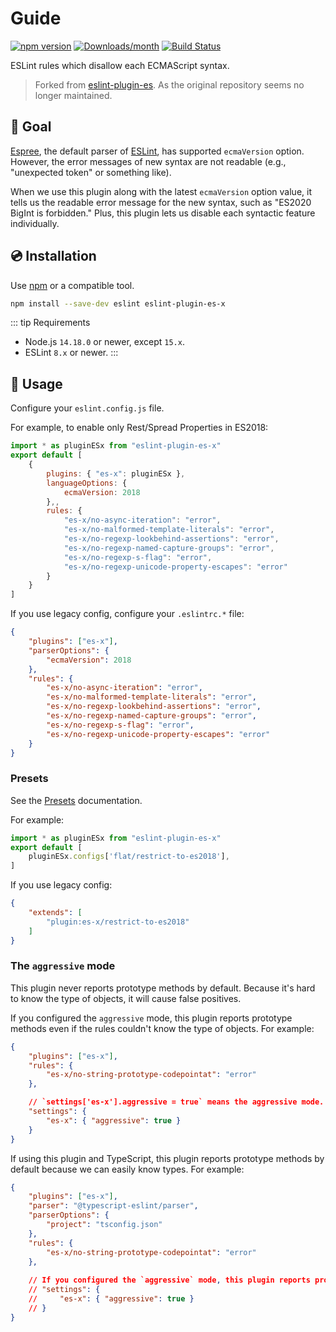 # Guide

[![npm version](https://img.shields.io/npm/v/eslint-plugin-es-x.svg)](https://www.npmjs.com/package/eslint-plugin-es-x)
[![Downloads/month](https://img.shields.io/npm/dm/eslint-plugin-es-x.svg)](http://www.npmtrends.com/eslint-plugin-es-x)
[![Build Status](https://github.com/eslint-community/eslint-plugin-es-x/workflows/CI/badge.svg)](https://github.com/eslint-community/eslint-plugin-es-x/actions)

ESLint rules which disallow each ECMAScript syntax.

> Forked from [eslint-plugin-es](https://github.com/mysticatea/eslint-plugin-es). As the original repository seems no longer maintained.

## 🏁 Goal

[Espree](https://github.com/eslint/espree#readme), the default parser of [ESLint](https://eslint.org/), has supported `ecmaVersion` option.
However, the error messages of new syntax are not readable (e.g., "unexpected token" or something like).

When we use this plugin along with the latest `ecmaVersion` option value, it tells us the readable error message for the new syntax, such as "ES2020 BigInt is forbidden."
Plus, this plugin lets us disable each syntactic feature individually.

## 💿 Installation

Use [npm](https://www.npmjs.com/) or a compatible tool.

```bash
npm install --save-dev eslint eslint-plugin-es-x
```

::: tip Requirements
- Node.js `14.18.0` or newer, except `15.x`.
- ESLint `8.x` or newer.
:::

## 📖 Usage

Configure your `eslint.config.js` file.

For example, to enable only Rest/Spread Properties in ES2018:

```js
import * as pluginESx from "eslint-plugin-es-x"
export default [
    {
        plugins: { "es-x": pluginESx },
        languageOptions: {
            ecmaVersion: 2018
        },,
        rules: {
            "es-x/no-async-iteration": "error",
            "es-x/no-malformed-template-literals": "error",
            "es-x/no-regexp-lookbehind-assertions": "error",
            "es-x/no-regexp-named-capture-groups": "error",
            "es-x/no-regexp-s-flag": "error",
            "es-x/no-regexp-unicode-property-escapes": "error"
        }
    }
]
```

If you use legacy config, configure your `.eslintrc.*` file:

```json
{
    "plugins": ["es-x"],
    "parserOptions": {
        "ecmaVersion": 2018
    },
    "rules": {
        "es-x/no-async-iteration": "error",
        "es-x/no-malformed-template-literals": "error",
        "es-x/no-regexp-lookbehind-assertions": "error",
        "es-x/no-regexp-named-capture-groups": "error",
        "es-x/no-regexp-s-flag": "error",
        "es-x/no-regexp-unicode-property-escapes": "error"
    }
}
```

### Presets

See the [Presets](./presets/index.md) documentation.

For example:

```js
import * as pluginESx from "eslint-plugin-es-x"
export default [
    pluginESx.configs['flat/restrict-to-es2018'],
]
```

If you use legacy config:

```json
{
    "extends": [
        "plugin:es-x/restrict-to-es2018"
    ]
}
```

### The `aggressive` mode

This plugin never reports prototype methods by default. Because it's hard to know the type of objects, it will cause false positives.

If you configured the `aggressive` mode, this plugin reports prototype methods even if the rules couldn't know the type of objects.
For example:

```json
{
    "plugins": ["es-x"],
    "rules": {
        "es-x/no-string-prototype-codepointat": "error"
    },

    // `settings['es-x'].aggressive = true` means the aggressive mode.
    "settings": {
        "es-x": { "aggressive": true }
    }
}
```

If using this plugin and TypeScript, this plugin reports prototype methods by default because we can easily know types.
For example:

```json
{
    "plugins": ["es-x"],
    "parser": "@typescript-eslint/parser",
    "parserOptions": {
        "project": "tsconfig.json"
    },
    "rules": {
        "es-x/no-string-prototype-codepointat": "error"
    },
    
    // If you configured the `aggressive` mode, this plugin reports prototype methods on `any` types as well.
    // "settings": {
    //     "es-x": { "aggressive": true }
    // }
}
```
